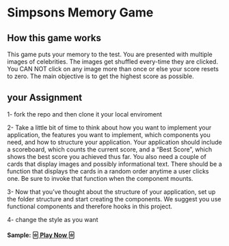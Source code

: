 # Simpsons Memory Game

## How this game works

This game puts your memory to the test. You are presented with multiple images of celebrities. The images get shuffled every-time they are clicked. You CAN NOT click on any image more than once or else your score resets to zero. The main objective is to get the highest score as possible.

## your Assignment
1- fork the repo and then clone it your local enviroment 

2- Take a little bit of time to think about how you want to implement your application, the features you want to implement, which components you need, and how to structure your application. Your application should include a scoreboard, which counts the current score, and a “Best Score”, which shows the best score you achieved thus far. You also need a couple of cards that display images and possibly informational text. There should be a function that displays the cards in a random order anytime a user clicks one. Be sure to invoke that function when the component mounts.

3- Now that you’ve thought about the structure of your application, set up the folder structure and start creating the components. We suggest you use functional components and therefore hooks in this project.

4- change the style as you want


#### Sample: [ 🃟 Play Now 🃟](https://xbdirisxk.github.io/memory-card/)
